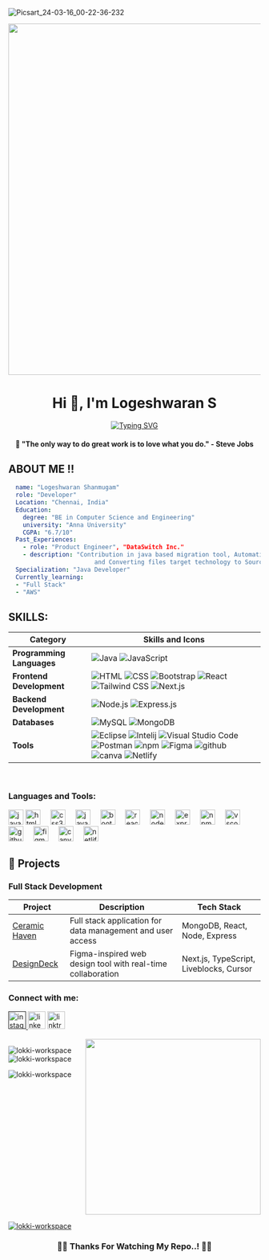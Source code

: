 ![Picsart_24-03-16_00-22-36-232](https://github.com/lokki-workspace/lokki-workspace/assets/128024609/c1156919-e206-473b-aee6-53680b6d962e)

<p align="center">
  <img src="https://user-images.githubusercontent.com/74038190/213910845-af37a709-8995-40d6-be59-724526e3c3d7.gif" width="700">
</p>
<h1 align="center">Hi 👋, I'm Logeshwaran S</h1>
<div align="center">
    <a href="https://git.io/typing-svg">
        <img src="https://readme-typing-svg.demolab.com?font=Fira+Code&size=35&pause=1000&center=true&vCenter=true&random=false&width=500&height=50&lines=Full+Stack+Developer;" alt="Typing SVG" />
    </a>
</div>
<h4 align="center">🌟 "The only way to do great work is to love what you do." - Steve Jobs</h4>

## ABOUT ME !! 

```yaml
  name: "Logeshwaran Shanmugam"
  role: "Developer"
  Location: "Chennai, India"
  Education:
    degree: "BE in Computer Science and Engineering"
    university: "Anna University"
    CGPA: "6.7/10"
  Past_Experiences:
    - role: "Product Engineer", "DataSwitch Inc."
    - description: "Contribution in java based migration tool, Automating SQL
                        and Converting files target technology to Source technology"
  Specialization: "Java Developer"
  Currently_learning:
  - "Full Stack"
  - "AWS"
```


## SKILLS:

| Category                     | Skills and Icons                                                            |
|------------------------------|---------------------------------------------------------------------------|
| **Programming Languages**    | ![Java](https://img.shields.io/badge/java-%23ED8B00.svg?style=for-the-badge&logo=openjdk&logoColor=white)  ![JavaScript](https://img.shields.io/badge/javascript-%23323330.svg?style=for-the-badge&logo=javascript&logoColor=%23F7DF1E) |
| **Frontend Development**     | ![HTML](https://img.shields.io/badge/html5-%23E34F26.svg?style=for-the-badge&logo=html5&logoColor=white) ![CSS](https://img.shields.io/badge/css3-%231572B6.svg?style=for-the-badge&logo=css3&logoColor=white) ![Bootstrap](https://img.shields.io/badge/bootstrap-%238511FA.svg?style=for-the-badge&logo=bootstrap&logoColor=white) ![React](https://img.shields.io/badge/react-%2320232a.svg?style=for-the-badge&logo=react&logoColor=%2361DAFB)![Tailwind CSS](https://img.shields.io/badge/tailwindcss-%2338B2AC.svg?style=for-the-badge&logo=tailwind-css&logoColor=white) ![Next.js](https://img.shields.io/badge/Next-black?style=for-the-badge&logo=next.js&logoColor=white) |
| **Backend Development**      | ![Node.js](https://img.shields.io/badge/node.js-6DA55F?style=for-the-badge&logo=node.js&logoColor=white) ![Express.js](https://img.shields.io/badge/express.js-%23404d59.svg?style=for-the-badge&logo=express&logoColor=%2361DAFB) |
| **Databases**                |  ![MySQL](https://img.shields.io/badge/mysql-4479A1.svg?style=for-the-badge&logo=mysql&logoColor=white) ![MongoDB](https://img.shields.io/badge/MongoDB-%234ea94b.svg?style=for-the-badge&logo=mongodb&logoColor=white)|
| **Tools**                 | ![Eclipse](https://img.shields.io/badge/adobe%20photoshop-%2331A8FF.svg?style=for-the-badge&logo=adobe%20photoshop&logoColor=white) ![Intelij](https://img.shields.io/badge/blender-%23F5792A.svg?style=for-the-badge&logo=blender&logoColor=white) ![Visual Studio Code](https://img.shields.io/badge/Visual%20Studio%20Code-007ACC?logo=visualstudiocode&logoColor=white&style=for-the-badge) ![Postman](https://img.shields.io/badge/blender-%23F5792A.svg?style=for-the-badge&logo=blender&logoColor=white) ![npm](https://img.shields.io/badge/NPM-%23000000.svg?style=for-the-badge&logo=npm&logoColor=white) ![Figma](https://img.shields.io/badge/figma-%23F24E1E.svg?style=for-the-badge&logo=figma&logoColor=white) ![github](https://img.shields.io/badge/GitHub-181717?logo=github&logoColor=white&style=for-the-badge) ![canva](https://img.shields.io/badge/Framer-black?style=for-the-badge&logo=framer&logoColor=blue) ![Netlify](https://img.shields.io/badge/netlify-%23000000.svg?style=for-the-badge&logo=netlify&logoColor=#00C7B7)|

<br>
<h3 align="left">Languages and Tools:</h3>
<div align="left">

  <img src="https://cdn.jsdelivr.net/gh/devicons/devicon/icons/java/java-original.svg" height="30" alt="java logo"  />
<img src="https://img.shields.io/badge/HTML5-E34F26?logo=html5&logoColor=white&style=for-the-badge" height="30" alt="html5 logo"  />
  <img width="12" />
  <img src="https://img.shields.io/badge/CSS3-1572B6?logo=css3&logoColor=white&style=for-the-badge" height="30" alt="css3 logo"  />
  <img width="12" />
  <img src="https://img.shields.io/badge/JavaScript-F7DF1E?logo=javascript&logoColor=black&style=for-the-badge" height="30" alt="javascript logo"  />
  <img width="12" />
  <img src="https://img.shields.io/badge/Bootstrap-7952B3?logo=bootstrap&logoColor=white&style=for-the-badge" height="30" alt="bootstrap logo"  />
  <img width="12" />
    <img src="https://img.shields.io/badge/react-%2320232a.svg?style=for-the-badge&logo=react&logoColor=%2361DAFB" height="30" alt="react logo"  />
  <img width="12" />
    <img src="https://img.shields.io/badge/node.js-6DA55F?style=for-the-badge&logo=node.js&logoColor=white" height="30" alt="node logo"  />
  <img width="12" />
  <img src="https://img.shields.io/badge/express.js-%23404d59.svg?style=for-the-badge&logo=express&logoColor=%2361DAFB" height="30" alt="express logo"  />
  <img width="12" />
    <img src="https://img.shields.io/badge/NPM-%23000000.svg?style=for-the-badge&logo=npm&logoColor=white" height="30" alt="npm logo"  />
  <img width="12" />
    <img src="https://img.shields.io/badge/Visual Studio Code-007ACC?logo=visualstudiocode&logoColor=white&style=for-the-badge" height="30" alt="vscode logo"  />
  <img width="12" />
  <img src="https://img.shields.io/badge/GitHub-181717?logo=github&logoColor=white&style=for-the-badge" height="30" alt="github logo"  />
  <img width="12" />
   <img src="https://img.shields.io/badge/Figma-F24E1E?logo=figma&logoColor=white&style=for-the-badge" height="30" alt="figma logo"  />
  <img width="12" />
  <img src="https://img.shields.io/badge/Canva-00C4CC?logo=canva&logoColor=black&style=for-the-badge" height="30" alt="canva logo"  />
  <img width="12" />
    <img src="https://img.shields.io/badge/netlify-%23000000.svg?style=for-the-badge&logo=netlify&logoColor=#00C7B7" height="30" alt="netlify logo"  />
  <img width="12" />
</div>

## 🚀 Projects

### Full Stack Development
| Project | Description | Tech Stack |
|---------|------------|------------|
| [Ceramic Haven](https://github.com/jahnvisahni31/CeramicHaven) | Full stack application for data management and user access | MongoDB, React, Node, Express |
| [DesignDeck](https://github.com/jahnvisahni31/DesignDeck) | Figma-inspired web design tool with real-time collaboration | Next.js, TypeScript, Liveblocks, Cursor |


<h3 align="left">Connect with me:</h3>
<div align="left">
  <a href="" target="_blank">
    <img src="https://img.shields.io/static/v1?message=Instagram&logo=instagram&label=&color=E4405F&logoColor=white&labelColor=&style=for-the-badge" height="35" alt="instagram logo"  />
  </a>
  <img src="https://img.shields.io/static/v1?message=LinkedIn&logo=linkedin&label=&color=0077B5&logoColor=white&labelColor=&style=for-the-badge" height="35" alt="linkedin logo"  />
  <img src="https://img.shields.io/static/v1?message=Linktree&logo=linktree&label=&color=1de9b6&logoColor=white&labelColor=&style=for-the-badge" height="35" alt="linktree logo"  />
</div>

<br clear="both">

<img align="right" height="350" src="https://user-images.githubusercontent.com/74038190/235224431-e8c8c12e-6826-47f1-89fb-2ddad83b3abf.gif"  />


<p><img align="left" src="https://github-readme-stats.vercel.app/api/top-langs?username=lokki-workspace&show_icons=true&locale=en&layout=compact" alt="lokki-workspace" /></p>

<p>&nbsp;<img align="center" src="https://github-readme-stats.vercel.app/api?username=lokki-workspace&show_icons=true&locale=en" alt="lokki-workspace" /></p>

<p><img align="center" src="https://github-readme-streak-stats.herokuapp.com/?user=lokki-workspace&" alt="lokki-workspace" /></p>

<br clear="both">

<p align="left"> <a href="https://github-profile-trophy.vercel.app/?username=lokki-workspace&theme=kimbie_dark"><img src="https://github-profile-trophy.vercel.app/?username=lokki-workspace" alt="lokki-workspace" /></a> </p>

<h3 align="center">🙏🏽 Thanks For Watching My Repo..! 🙏🏽</h3>
